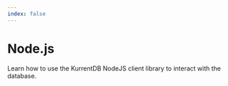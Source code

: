 ```yaml
---
index: false
---
```


# Node.js

Learn how to use the KurrentDB NodeJS client library to interact with the database.

<Catalog/>